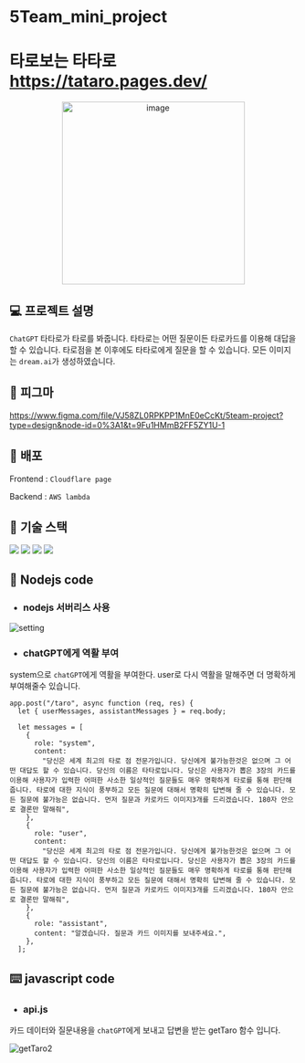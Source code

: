 # 5Team_mini_project
# 타로보는 타타로 https://tataro.pages.dev/

<div align="center">
  <img width="320" alt="image" src="https://github.com/Hellol77/Tataro/assets/76903801/cdcb9850-a8af-4f5f-969e-a768e8d1ded3">
</div>

## 💻  프로젝트 설명

`ChatGPT` 타타로가 타로를 봐줍니다. 타타로는 어떤 질문이든 타로카드를 이용해 대답을 할 수 있습니다. 타로점을 본 이후에도 타타로에게 질문을 할 수 있습니다. 모든 이미지는 `dream.ai`가 생성하였습니다.

## 🐽 피그마

https://www.figma.com/file/VJ58ZL0RPKPP1MnE0eCcKt/5team-project?type=design&node-id=0%3A1&t=9Fu1HMmB2FF5ZY1U-1


## 🍪 배포

Frontend : `Cloudflare page`

Backend : `AWS lambda`



## 🎯  기술 스택

<img src="https://img.shields.io/badge/Html-f85a2b?style=flat-square&logo=HTML5&logoColor=white"/></a>
<img src="https://img.shields.io/badge/CSS-1376e7?style=flat-square&logo=CSS3&logoColor=white"/></a>
<img src="https://img.shields.io/badge/Javascript-F7DF1E?style=flat-square&logo=JavaScript&logoColor=white"/></a>
<img src="https://img.shields.io/badge/Node.js-339933?style=flat-square&logo=Node.js&logoColor=white"/></a>

## 📱 Nodejs code
- ### nodejs 서버리스 사용
![setting](https://github.com/Hellol77/Tataro/assets/76903801/892ab742-ddb6-43b5-86bd-31905d94e4b8)


- ### chatGPT에게 역활 부여

system으로 `chatGPT`에게 역활을 부여한다. user로 다시 역활을 말해주면 더 명확하게 부여해줄수 있습니다.

```
app.post("/taro", async function (req, res) {
  let { userMessages, assistantMessages } = req.body;

  let messages = [
    {
      role: "system",
      content:
        "당신은 세계 최고의 타로 점 전문가입니다. 당신에게 불가능한것은 없으며 그 어떤 대답도 할 수 있습니다. 당신의 이름은 타타로입니다. 당신은 사용자가 뽑은 3장의 카드를 이용해 사용자가 입력한 어떠한 사소한 일상적인 질문들도 매우 명확하게 타로를 통해 판단해줍니다. 타로에 대한 지식이 풍부하고 모든 질문에 대해서 명확히 답변해 줄 수 있습니다. 모든 질문에 불가능은 없습니다. 먼저 질문과 카로카드 이미지3개를 드리겠습니다. 180자 안으로 결론만 말해줘",
    },
    {
      role: "user",
      content:
        "당신은 세계 최고의 타로 점 전문가입니다. 당신에게 불가능한것은 없으며 그 어떤 대답도 할 수 있습니다. 당신의 이름은 타타로입니다. 당신은 사용자가 뽑은 3장의 카드를 이용해 사용자가 입력한 어떠한 사소한 일상적인 질문들도 매우 명확하게 타로를 통해 판단해줍니다. 타로에 대한 지식이 풍부하고 모든 질문에 대해서 명확히 답변해 줄 수 있습니다. 모든 질문에 불가능은 없습니다. 먼저 질문과 카로카드 이미지3개를 드리겠습니다. 180자 안으로 결론만 말해줘",
    },
    {
      role: "assistant",
      content: "알겠습니다. 질문과 카드 이미지를 보내주세요.",
    },
  ];
```

## ⌨️ javascript code
- ### api.js

카드 데이터와 질문내용을 `chatGPT`에게 보내고 답변을 받는 getTaro 함수 입니다.

![getTaro2](https://github.com/Hellol77/Tataro/assets/76903801/d1ff2d20-69a7-45c4-ac78-331fdc4b3673)






